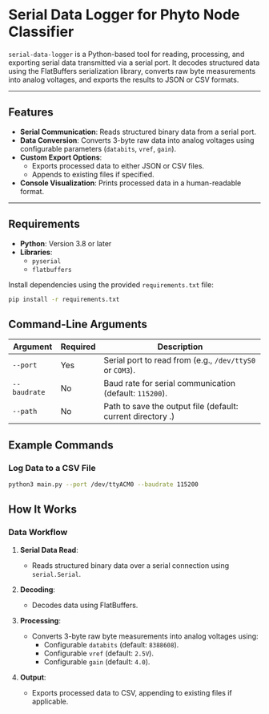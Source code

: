 # Serial Data Logger for Phyto Node Classifier

`serial-data-logger` is a Python-based tool for reading, processing, and exporting serial data transmitted via a serial port. It decodes structured data using the FlatBuffers serialization library, converts raw byte measurements into analog voltages, and exports the results to JSON or CSV formats.

---

## Features

- **Serial Communication**: Reads structured binary data from a serial port.
- **Data Conversion**: Converts 3-byte raw data into analog voltages using configurable parameters (`databits`, `vref`, `gain`).
- **Custom Export Options**:
  - Exports processed data to either JSON or CSV files.
  - Appends to existing files if specified.
- **Console Visualization**: Prints processed data in a human-readable format.

---

## Requirements

- **Python**: Version 3.8 or later
- **Libraries**:
  - `pyserial`
  - `flatbuffers`

Install dependencies using the provided `requirements.txt` file:
```bash
pip install -r requirements.txt
```
## Command-Line Arguments

| **Argument**   | **Required** | **Description**                                                         |
|-----------------|--------------|-------------------------------------------------------------------------|
| `--port`       | Yes          | Serial port to read from (e.g., `/dev/ttyS0` or `COM3`).                |
| `--baudrate`   | No           | Baud rate for serial communication (default: `115200`).                |
| `--path`       | No          | Path to save the output file (default: current directory .)              |

## Example Commands
### Log Data to a CSV File
```bash
python3 main.py --port /dev/ttyACM0 --baudrate 115200
```


## How It Works

### Data Workflow

1. **Serial Data Read**:
   - Reads structured binary data over a serial connection using `serial.Serial`.

2. **Decoding**:
   - Decodes data using FlatBuffers.

3. **Processing**:
   - Converts 3-byte raw byte measurements into analog voltages using:
     - Configurable `databits` (default: `8388608`).
     - Configurable `vref` (default: `2.5V`).
     - Configurable `gain` (default: `4.0`).

4. **Output**:
   - Exports processed data to CSV, appending to existing files if applicable.
